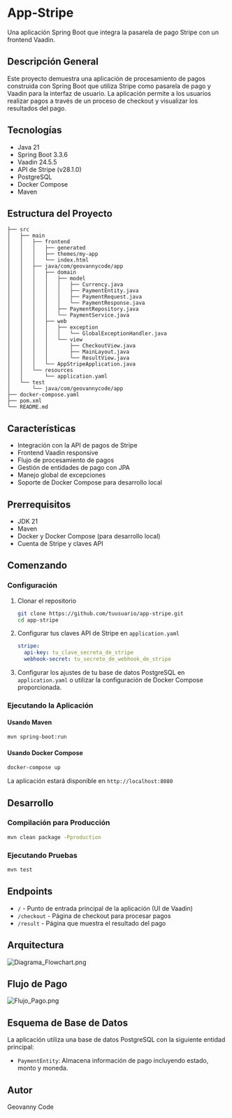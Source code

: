 # App-Stripe

Una aplicación Spring Boot que integra la pasarela de pago Stripe con un frontend Vaadin.

## Descripción General

Este proyecto demuestra una aplicación de procesamiento de pagos construida con Spring Boot que utiliza Stripe como pasarela de pago y Vaadin para la interfaz de usuario. La aplicación permite a los usuarios realizar pagos a través de un proceso de checkout y visualizar los resultados del pago.

## Tecnologías

- Java 21
- Spring Boot 3.3.6
- Vaadin 24.5.5
- API de Stripe (v28.1.0)
- PostgreSQL
- Docker Compose
- Maven

## Estructura del Proyecto

```plaintext
├── src
│   ├── main
│   │   ├── frontend
│   │   │   ├── generated
│   │   │   ├── themes/my-app
│   │   │   └── index.html
│   │   ├── java/com/geovannycode/app
│   │   │   ├── domain
│   │   │   │   ├── model
│   │   │   │   │   ├── Currency.java
│   │   │   │   │   ├── PaymentEntity.java
│   │   │   │   │   ├── PaymentRequest.java
│   │   │   │   │   └── PaymentResponse.java
│   │   │   │   ├── PaymentRepository.java
│   │   │   │   └── PaymentService.java
│   │   │   ├── web
│   │   │   │   ├── exception
│   │   │   │   │   └── GlobalExceptionHandler.java
│   │   │   │   └── view
│   │   │   │       ├── CheckoutView.java
│   │   │   │       ├── MainLayout.java
│   │   │   │       └── ResultView.java
│   │   │   └── AppStripeApplication.java
│   │   └── resources
│   │       └── application.yaml
│   └── test
│       └── java/com/geovannycode/app
├── docker-compose.yaml
├── pom.xml
└── README.md
```

## Características

- Integración con la API de pagos de Stripe
- Frontend Vaadin responsive
- Flujo de procesamiento de pagos
- Gestión de entidades de pago con JPA
- Manejo global de excepciones
- Soporte de Docker Compose para desarrollo local

## Prerrequisitos

- JDK 21
- Maven
- Docker y Docker Compose (para desarrollo local)
- Cuenta de Stripe y claves API

## Comenzando

### Configuración

1. Clonar el repositorio
   ```bash
   git clone https://github.com/tuusuario/app-stripe.git
   cd app-stripe
   ```

2. Configurar tus claves API de Stripe en `application.yaml`
   ```yaml
   stripe:
     api-key: tu_clave_secreta_de_stripe
     webhook-secret: tu_secreto_de_webhook_de_stripe
   ```

3. Configurar los ajustes de tu base de datos PostgreSQL en `application.yaml` o utilizar la configuración de Docker Compose proporcionada.

### Ejecutando la Aplicación

#### Usando Maven

```bash
mvn spring-boot:run
```

#### Usando Docker Compose

```bash
docker-compose up
```

La aplicación estará disponible en `http://localhost:8080`

## Desarrollo

### Compilación para Producción

```bash
mvn clean package -Pproduction
```

### Ejecutando Pruebas

```bash
mvn test
```

## Endpoints

- `/` - Punto de entrada principal de la aplicación (UI de Vaadin)
- `/checkout` - Página de checkout para procesar pagos
- `/result` - Página que muestra el resultado del pago

## Arquitectura

![Diagrama_Flowchart.png](docs/Diagrama_Flowchart.png)

## Flujo de Pago

![Flujo_Pago.png](docs/Flujo_Pago.png)

## Esquema de Base de Datos

La aplicación utiliza una base de datos PostgreSQL con la siguiente entidad principal:

- `PaymentEntity`: Almacena información de pago incluyendo estado, monto y moneda.


## Autor

Geovanny Code